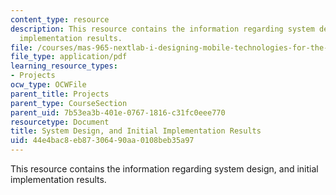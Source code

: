 ```yaml
---
content_type: resource
description: This resource contains the information regarding system design, and initial
  implementation results.
file: /courses/mas-965-nextlab-i-designing-mobile-technologies-for-the-next-billion-users-fall-2008/44e4bac8eb87306490aa0108beb35a97_MITMAS_965F08_milestone3.pdf
file_type: application/pdf
learning_resource_types:
- Projects
ocw_type: OCWFile
parent_title: Projects
parent_type: CourseSection
parent_uid: 7b53ea3b-401e-0767-1816-c31fc0eee770
resourcetype: Document
title: System Design, and Initial Implementation Results
uid: 44e4bac8-eb87-3064-90aa-0108beb35a97
---
```

This resource contains the information regarding system design, and initial implementation results.


